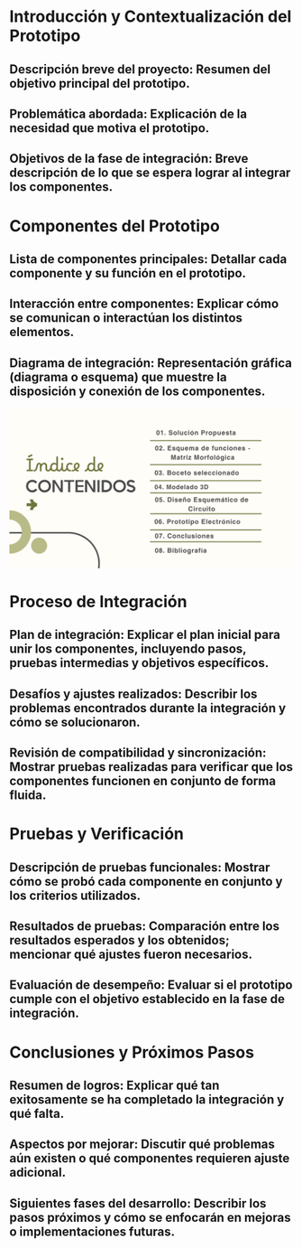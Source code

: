 # Introducción y Contextualización del Prototipo

## Descripción breve del proyecto: Resumen del objetivo principal del prototipo.
## Problemática abordada: Explicación de la necesidad que motiva el prototipo.
## Objetivos de la fase de integración: Breve descripción de lo que se espera lograr al integrar los componentes.


# Componentes del Prototipo

## Lista de componentes principales: Detallar cada componente y su función en el prototipo.
## Interacción entre componentes: Explicar cómo se comunican o interactúan los distintos elementos.
## Diagrama de integración: Representación gráfica (diagrama o esquema) que muestre la disposición y conexión de los componentes.

 <p align="center">
  <img src="https://github.com/Arbandu/Fundbio/blob/c4ab7309298628b1fd9f7b3699f105d812f7d14e/Imagenes/Indice.png" alt="Diagrama de integración">
</p>  

 # Proceso de Integración

 ## Plan de integración: Explicar el plan inicial para unir los componentes, incluyendo pasos, pruebas intermedias y objetivos específicos.
 ## Desafíos y ajustes realizados: Describir los problemas encontrados durante la integración y cómo se solucionaron.
 ## Revisión de compatibilidad y sincronización: Mostrar pruebas realizadas para verificar que los componentes funcionen en conjunto de forma fluida.

 # Pruebas y Verificación

 ## Descripción de pruebas funcionales: Mostrar cómo se probó cada componente en conjunto y los criterios utilizados.
 ## Resultados de pruebas: Comparación entre los resultados esperados y los obtenidos; mencionar qué ajustes fueron necesarios.
 ## Evaluación de desempeño: Evaluar si el prototipo cumple con el objetivo establecido en la fase de integración.

 # Conclusiones y Próximos Pasos
 
 ## Resumen de logros: Explicar qué tan exitosamente se ha completado la integración y qué falta.
 ## Aspectos por mejorar: Discutir qué problemas aún existen o qué componentes requieren ajuste adicional.
 ## Siguientes fases del desarrollo: Describir los pasos próximos y cómo se enfocarán en mejoras o implementaciones futuras.

 
